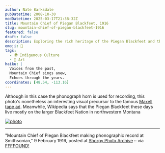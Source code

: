 ```yaml
---
author: Nate Barksdale
pubDatetime: 2008-10-30
modDatetime: 2025-03-17T21:38:32Z
title: Mountain Chief of Piegan Blackfeet, 1916
slug: mountain-chief-of-piegan-blackfeet-1916
featured: false
draft: false
description: Exploring the rich heritage of the Piegan Blackfeet and the innovative spirit captured in early recording technology.
emoji: 🎤
tags:
  - 🌍 Indigenous Culture
  - 🎨 Art
haiku: |
  Voices from the past,  
  Mountain Chief sings anew,  
  Echoes through the years.
coordinates: [48.54, -113.16]
---
```


Although in this case the phonograph horn is used for recording, this photo's nonetheless an interesting visual precursor to the famous [Maxell tape ad](http://reel2reeltexas.com/vin80Maxell.jpg). Meanwhile, Wikipedia says that the Piegan Blackfeet these days live mostly on the larger Blackfeet Nation in northwestern Montana

[![photo](http://culture-making.com/media/20061u.jpg)](http://www.shorpy.com/node/3582?size=_original)

---

"Mountain Chief of Piegan Blackfeet making phonographic record at Smithsonian," 9 February 1916, posted at [Shorpy Photo Archive](https://www.google.com/search?q=%22Shorpy%20Photo%20Archive%22%20shorpy.com) :: via [FFFFOUND!](http://web.archive.org/web/20170507214807/http://ffffound.com/image/692ab135308d4b1c0953d339e7178ba8640d468c)
